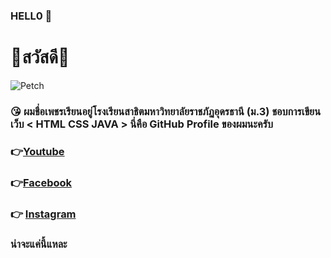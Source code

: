 ### HELL0 👋
# 👋สวัสดี👋

![Petch](https://scontent.fbkk8-3.fna.fbcdn.net/v/t1.0-9/118165670_998640460570805_7513487672035262481_n.jpg?_nc_cat=111&_nc_sid=09cbfe&_nc_eui2=AeF2BY3tkXu2HDRj-LuK4ewJlobb4K5mWrSWhtvgrmZatFDxy0yZ6XaAm5FOlzNN5RJIYKDaNwxT_6qokmuJxvcq&_nc_ohc=-iDoi80eKFsAX-e9xBC&_nc_ht=scontent.fbkk8-3.fna&oh=270a836c0d08bed185d3319957bcfaaf&oe=5F6D9A4C)

### 😘 ผมชื่อเพชรเรียนอยู่โรงเรียนสาธิตมหาวิทยาลัยราชภัฏอุดรธานี (ม.3) ชอบการเขียนเว็บ < HTML CSS JAVA > นี่คือ GitHub Profile ของผมนะครับ
### 👉[Youtube](https://www.youtube.com/channel/UCdZC4oScmOL3MTqsNkULZ6A?view_as=subscriber)<br>
### 👉[Facebook](https://www.facebook.com/profile.php?id=100012745818402)<br>
### 👉 [Instagram](https://www.instagram.com/wuttisok/?hl=th)<br>
### น่าจะแค่นี้แหละ





<!--
**porta8aom/porta8aom** is a ✨ _special_ ✨ repository because its `README.md` (this file) appears on your GitHub profile.

Here are some ideas to get you started:

- 🔭 I’m currently working on ...
- 🌱 I’m currently learning ...
- 👯 I’m looking to collaborate on ...
- 🤔 I’m looking for help with ...
- 💬 Ask me about ...
- 📫 How to reach me: ...
- 😄 Pronouns: ...
- ⚡ Fun fact: ...
-->

